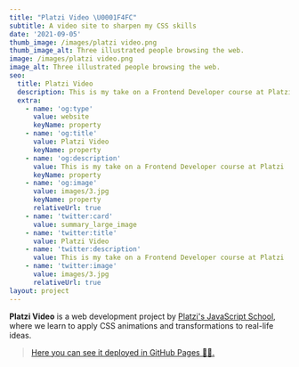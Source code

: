 ```yaml
---
title: "Platzi Video \U0001F4FC"
subtitle: A video site to sharpen my CSS skills
date: '2021-09-05'
thumb_image: /images/platzi video.png
thumb_image_alt: Three illustrated people browsing the web.
image: /images/platzi video.png
image_alt: Three illustrated people browsing the web.
seo:
  title: Platzi Video
  description: This is my take on a Frontend Developer course at Platzi
  extra:
    - name: 'og:type'
      value: website
      keyName: property
    - name: 'og:title'
      value: Platzi Video
      keyName: property
    - name: 'og:description'
      value: This is my take on a Frontend Developer course at Platzi
      keyName: property
    - name: 'og:image'
      value: images/3.jpg
      keyName: property
      relativeUrl: true
    - name: 'twitter:card'
      value: summary_large_image
    - name: 'twitter:title'
      value: Platzi Video
    - name: 'twitter:description'
      value: This is my take on a Frontend Developer course at Platzi
    - name: 'twitter:image'
      value: images/3.jpg
      relativeUrl: true
layout: project
---
```

**Platzi Video** is a web development project by [Platzi's JavaScript School](https://platzi.com/escuela-javascript/), where we learn to apply CSS animations and transformations to real-life ideas.

> [Here you can see it deployed in GitHub Pages 🐙🐱.](https://emlez.github.io/Platzi-Video/index.html)
